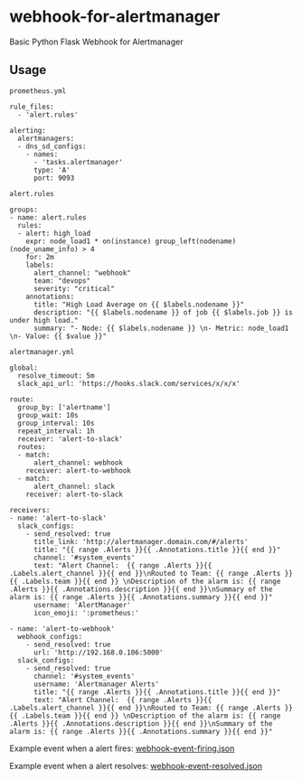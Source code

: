# webhook-for-alertmanager
Basic Python Flask Webhook for Alertmanager

## Usage

`prometheus.yml`

```
rule_files:
  - 'alert.rules'

alerting:
  alertmanagers:
  - dns_sd_configs:
    - names:
      - 'tasks.alertmanager'
      type: 'A'
      port: 9093
```

`alert.rules`

```
groups:
- name: alert.rules
  rules:
  - alert: high_load
    expr: node_load1 * on(instance) group_left(nodename) (node_uname_info) > 4
    for: 2m
    labels:
      alert_channel: "webhook"
      team: "devops"
      severity: "critical"
    annotations:
      title: "High Load Average on {{ $labels.nodename }}"
      description: "{{ $labels.nodename }} of job {{ $labels.job }} is under high load."
      summary: "- Node: {{ $labels.nodename }} \n- Metric: node_load1 \n- Value: {{ $value }}"

```

`alertmanager.yml`

```
global:
  resolve_timeout: 5m
  slack_api_url: 'https://hooks.slack.com/services/x/x/x'
  
route:
  group_by: ['alertname']
  group_wait: 10s
  group_interval: 10s
  repeat_interval: 1h
  receiver: 'alert-to-slack'
  routes:
  - match:
      alert_channel: webhook
    receiver: alert-to-webhook
  - match:
      alert_channel: slack
    receiver: alert-to-slack
    
receivers:
- name: 'alert-to-slack'
  slack_configs:
    - send_resolved: true
      title_link: 'http://alertmanager.domain.com/#/alerts'
      title: "{{ range .Alerts }}{{ .Annotations.title }}{{ end }}"
      channel: '#system_events'
      text: "Alert Channel:  {{ range .Alerts }}{{ .Labels.alert_channel }}{{ end }}\nRouted to Team: {{ range .Alerts }}{{ .Labels.team }}{{ end }} \nDescription of the alarm is: {{ range .Alerts }}{{ .Annotations.description }}{{ end }}\nSummary of the alarm is: {{ range .Alerts }}{{ .Annotations.summary }}{{ end }}"
      username: 'AlertManager'
      icon_emoji: ':prometheus:'

- name: 'alert-to-webhook'
  webhook_configs:
    - send_resolved: true
      url: 'http://192.168.0.106:5000'
  slack_configs:
    - send_resolved: true
      channel: '#system_events'
      username: 'Alertmanager Alerts'
      title: "{{ range .Alerts }}{{ .Annotations.title }}{{ end }}"
      text: "Alert Channel:  {{ range .Alerts }}{{ .Labels.alert_channel }}{{ end }}\nRouted to Team: {{ range .Alerts }}{{ .Labels.team }}{{ end }} \nDescription of the alarm is: {{ range .Alerts }}{{ .Annotations.description }}{{ end }}\nSummary of the alarm is: {{ range .Alerts }}{{ .Annotations.summary }}{{ end }}"

```

Example event when a alert fires: [webhook-event-firing.json](https://github.com/ruanbekker/webhook-for-alertmanager/blob/master/webhook-event-firing.json)

Example event when a alert resolves: [webhook-event-resolved.json](https://github.com/ruanbekker/webhook-for-alertmanager/blob/master/webhook-event-resolved.json)
